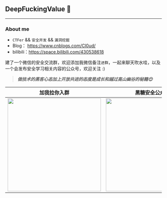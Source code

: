 ## DeepFuckingValue 👋
---
### About me

-  `CTFer` && `安全开发` && `漏洞挖掘`
- Blog： https://www.cnblogs.com/Cl0ud/
- bilibili：https://space.bilibili.com/430538618

建了一个微信的安全交流群，欢迎添加我微信备注`进群`，一起来聊天吹水哇，以及一个会发布安全学习相关内容的公众号，欢迎关注 :)

> ***做技术的黑客心态加上开放共进的态度是成长和越过高山幽谷的秘籍😊***

|               加我拉你入群               |                                                            黑糖安全公众号                                                             |
|:----------------------------------------------------------: |:------------------------------------------------------------------------------------------------------------------------------:|
| <img src="https://springbird3.oss-cn-chengdu.aliyuncs.com/lianxiang/1a1f7894a170bec207e61bf86a01592.jpg" width="300"/> | <img src="https://springbird3.oss-cn-chengdu.aliyuncs.com/lianxiang/qrcode_for_gh_cead8e1080d6_430.jpg" width="300"/> |

